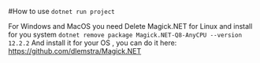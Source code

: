 #How to use
```dotnet run project```

For Windows and MacOS you need
  Delete Magick.NET for Linux and install for you system
  ```dotnet remove package Magick.NET-Q8-AnyCPU --version 12.2.2```
  And install it for your OS , you can do it here:
  https://github.com/dlemstra/Magick.NET
